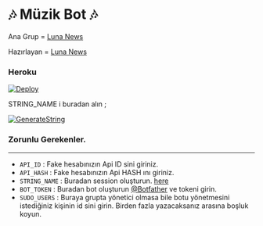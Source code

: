 <h1 align="centre">🎶 Müzik Bot 🎶</h1>

Ana Grup = [Luna News](https://t.me/lunanews)

Hazırlayan = [Luna News](https://t.me/lunanews)

<h3 align="centre"> Heroku </h4>

[![Deploy](https://www.herokucdn.com/deploy/button.svg)](https://heroku.com/deploy?template=https://github.com/doktorceset/LunaMusicPlayBotV1.git)

STRING_NAME i buradan alın ;

[![GenerateString](https://img.shields.io/badge/repl.it-generateString-yellowgreen)](https://replit.com/@doktorceset/LunaMusicBot#main.py)

### Zorunlu Gerekenler. 
----------------------------------
   - `API_ID` :  Fake hesabınızın Api ID sini giriniz. 
   - `API_HASH` :  Fake hesabınızın Api HASH ını giriniz.
   - `STRING_NAME` :  Buradan session oluşturun. [here](https://repl.it/@doktorceset/LunaMusicBot)
   - `BOT_TOKEN` :  Buradan bot oluşturun [@Botfather](https://t.me/botfather) ve tokeni girin. 
   - `SUDO_USERS` :  Buraya grupta yönetici olmasa bile botu yönetmesini istediğiniz kişinin id sini girin. Birden fazla yazacaksanız arasına boşluk koyun. 
